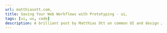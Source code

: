 ```yaml
---
url: matthiasott.com,
title: Saving Your Web Workflows with Prototyping - ui,
tags: [ui, ux, code]
description: A brilliant post by Matthias Ott on common UI and design / engineering problems and how trying to solve them is often a greater lesson than only learning about a new technology. “Learning comes from exploring the problem space and trying different possible tradeoffs.”,
---
```


